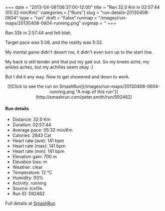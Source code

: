 +++
date = "2013-04-08T06:37:00-12:00"
title = "Ran 32.0 Km in 02:57:44 (05:32 min/Km)"
categories = ["Runs"]
slug = "run-details-20130408-0604"
type = "run"
draft = "False"
runmap = "/images/run-maps/20130408-0604-running.png"
svgmap = '<polyline points="55 34, 55 33, 54 33, 52 34, 51 36, 48 43, 48 44, 48 44, 47 46, 46 50, 46 51, 46 51, 45 54, 44 55, 44 57, 43 58, 42 62, 37 79, 34 85, 34 86, 32 92, 31 94, 27 90, 17 79, 14 76, 15 73, 13 71, 10 72, 8 72, 4 70, 1 67, 1 66, 5 62, 7 60, 9 58, 9 58, 10 57, 7 54, 5 48, 4 43, 5 43, 0 36, 11 31, 14 28, 15 28, 13 26, 15 25, 19 24, 20 23, 25 21, 25 20, 29 18, 35 17, 35 13, 35 10, 35 8, 36 8, 38 7, 39 8, 38 10, 40 12, 42 14, 45 15, 47 16, 48 16, 48 15, 49 15, 51 12, 54 9, 55 9, 55 9, 53 12, 52 12, 59 14, 70 17, 72 18, 78 20, 87 20, 89 21, 92 24, 94 25, 97 26, 100 26, 98 26, 94 25, 92 24, 89 21, 86 20, 80 20, 78 22, 77 22, 76 22, 75 22, 73 23, 72 23">'
+++

Ran 32k in 2:57:44 and felt blah. 

Target pace was 5:06, and the reality was 5:33. 

My mental game didn't desert me, it didn't even turn up to the start line. 

My back is still tender and that put my gait out. So my knees ache, my ankles aches, but my achilles seem okay :)

But I did it any way. Now to get showered and down to work. 



<!--more-->

<center>
[![Click to see the run on SmashRun](/images/run-maps/20130408-0604-running.png "A map of this run")](http://smashrun.com/peter.smith/run/592462)
</center>

#### Run details

* Distance: 32.0 Km
* Duration: 02:57:44
* Average pace: 05:32 min/Km
* Calories: 2843 Cal
* Heart rate (ave): 141 bpm
* Heart rate (max): 141 bpm
* Heart rate (min): 141 bpm
* Elevation gain: 700 m
* Elevation loss:  m
* Weather: clear
* Temperature: 12 &deg;C
* Humidity: 93%
* Activity: running
* Source: tcxfile
* Run ID: 592462

Full details at [SmashRun](http://smashrun.com/peter.smith/run/592462)